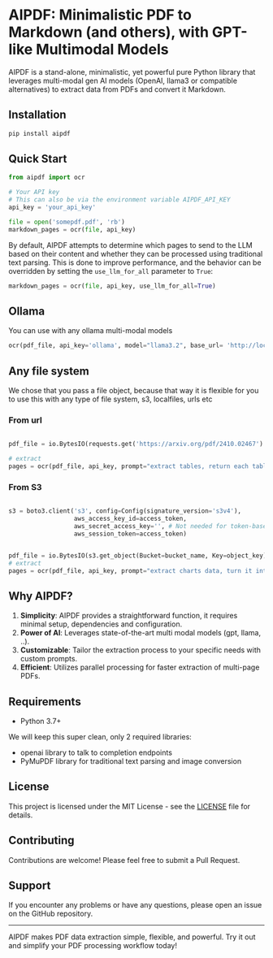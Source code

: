 # AIPDF: Minimalistic PDF to Markdown (and others), with GPT-like Multimodal Models

AIPDF is a stand-alone, minimalistic, yet powerful pure Python library that leverages multi-modal gen AI models (OpenAI, llama3 or compatible alternatives) to extract data from PDFs and convert it Markdown. 

## Installation

```bash
pip install aipdf
```

## Quick Start

```python
from aipdf import ocr

# Your API key
# This can also be via the environment variable AIPDF_API_KEY
api_key = 'your_api_key'

file = open('somepdf.pdf', 'rb')
markdown_pages = ocr(file, api_key)
```

By default, AIPDF attempts to determine which pages to send to the LLM based on their content and whether they can be processed using traditional text parsing. This is done to improve performance, and the behavior can be overridden by setting the `use_llm_for_all` parameter to `True`:

```python
markdown_pages = ocr(file, api_key, use_llm_for_all=True)
```

##  Ollama

You can use with any ollama multi-modal models 

```python
ocr(pdf_file, api_key='ollama', model="llama3.2", base_url= 'http://localhost:11434/v1', prompt=...)
```
## Any file system

We chose that you pass a file object, because that way it is flexible for you to use this with any type of file system, s3, localfiles, urls etc

### From url
```python

pdf_file = io.BytesIO(requests.get('https://arxiv.org/pdf/2410.02467').content)

# extract
pages = ocr(pdf_file, api_key, prompt="extract tables, return each table in json")

```
### From S3

```python

s3 = boto3.client('s3', config=Config(signature_version='s3v4'),
                  aws_access_key_id=access_token,
                  aws_secret_access_key='', # Not needed for token-based auth
                  aws_session_token=access_token)


pdf_file = io.BytesIO(s3.get_object(Bucket=bucket_name, Key=object_key)['Body'].read())
# extract 
pages = ocr(pdf_file, api_key, prompt="extract charts data, turn it into tables that represent the variables in the chart")
```


## Why AIPDF?

1. **Simplicity**: AIPDF provides a straightforward function, it requires minimal setup, dependencies and configuration.
2. **Power of AI**: Leverages state-of-the-art multi modal models (gpt, llama, ..).
3. **Customizable**: Tailor the extraction process to your specific needs with custom prompts.
4. **Efficient**: Utilizes parallel processing for faster extraction of multi-page PDFs.

## Requirements

- Python 3.7+

We will keep this super clean, only 2 required libraries:

- openai library to talk to completion endpoints
- PyMuPDF library for traditional text parsing and image conversion

## License

This project is licensed under the MIT License - see the [LICENSE](LICENSE) file for details.

## Contributing

Contributions are welcome! Please feel free to submit a Pull Request.

## Support

If you encounter any problems or have any questions, please open an issue on the GitHub repository.

---

AIPDF makes PDF data extraction simple, flexible, and powerful. Try it out and simplify your PDF processing workflow today!

